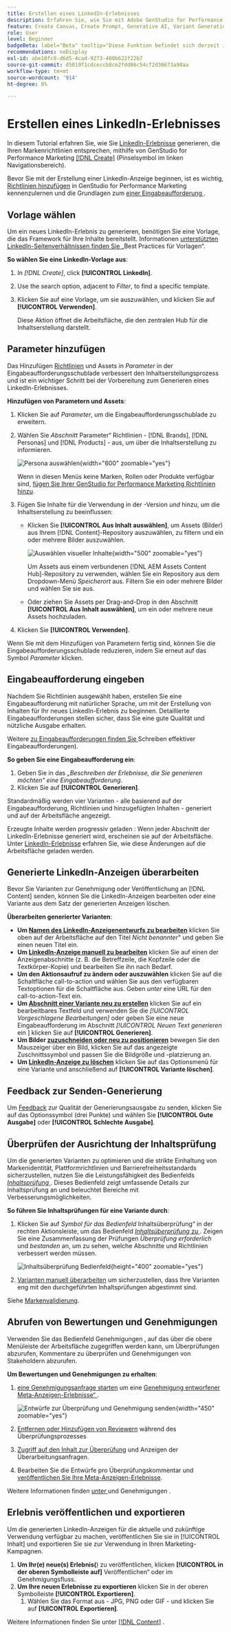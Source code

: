 ```yaml
---
title: Erstellen eines LinkedIn-Erlebnisses
description: Erfahren Sie, wie Sie mit Adobe GenStudio for Performance Marketing markenkonforme LinkedIn-Erlebnisse erstellen.
feature: Create Canvas, Create Prompt, Generative AI, Variant Generation, Content Generation
role: User
level: Beginner
badgeBeta: label="Beta" tooltip="Diese Funktion befindet sich derzeit in Beta, sodass einige Funktionen möglicherweise eingeschränkt sind oder geändert werden können."
recommendations: noDisplay
exl-id: abe10fc8-d6d5-4cad-9273-400b622f22b7
source-git-commit: d5019f1cdceccb8ce2fdd86c54cf2d36673a90aa
workflow-type: tm+mt
source-wordcount: '914'
ht-degree: 0%

---
```


# Erstellen eines LinkedIn-Erlebnisses

In diesem Tutorial erfahren Sie, wie Sie [LinkedIn-Erlebnisse](/help/user-guide/create/meta-experiences.md) generieren, die Ihren Markenrichtlinien entsprechen, mithilfe von GenStudio for Performance Marketing [[!DNL Create]](/help/user-guide/create/overview.md) (Pinselsymbol im linken Navigationsbereich).

Bevor Sie mit der Erstellung einer LinkedIn-Anzeige beginnen, ist es wichtig, [Richtlinien hinzufügen](/help/user-guide/guidelines/add-guidelines.md) in GenStudio for Performance Marketing kennenzulernen und die Grundlagen zum [ einer Eingabeaufforderung ](/help/user-guide/effective-prompts.md).

## Vorlage wählen

Um ein neues LinkedIn-Erlebnis zu generieren, benötigen Sie eine Vorlage, die das Framework für Ihre Inhalte bereitstellt. Informationen [ unterstützten LinkedIn-Seitenverhältnissen finden Sie ](/help/user-guide/content/best-practices-for-templates.md#follow-channel-specific-template-guidelines) „Best Practices für Vorlagen“.

**So wählen Sie eine LinkedIn-Vorlage aus**:

1. In _[!DNL Create]_, click **[!UICONTROL LinkedIn]**.
1. Use the search option, adjacent to _Filter_, to find a specific template.
1. Klicken Sie auf eine Vorlage, um sie auszuwählen, und klicken Sie auf **[!UICONTROL Verwenden]**.

   Diese Aktion öffnet die Arbeitsfläche, die den zentralen Hub für die Inhaltserstellung darstellt.

## Parameter hinzufügen

Das Hinzufügen [Richtlinien](/help/user-guide/guidelines/overview.md) und Assets in _Parameter_ in der Eingabeaufforderungsschublade verbessert den Inhaltserstellungsprozess und ist ein wichtiger Schritt bei der Vorbereitung zum Generieren eines LinkedIn-Erlebnisses.

**Hinzufügen von Parametern und Assets**:

1. Klicken Sie auf _Parameter_, um die Eingabeaufforderungsschublade zu erweitern.
1. Wählen Sie _Abschnitt_ Parameter“ Richtlinien - [!DNL Brands], [!DNL Personas] und [!DNL Products] - aus, um über die Inhaltserstellung zu informieren.

   ![Persona auswählen](/help/assets/persona-select.png){width="600" zoomable="yes"}

   Wenn in diesen Menüs keine Marken, Rollen oder Produkte verfügbar sind, [fügen Sie Ihrer GenStudio for Performance Marketing Richtlinien hinzu](/help/user-guide/guidelines/add-guidelines.md).

1. Fügen Sie Inhalte für die Verwendung in der -Version *und* hinzu, um die Inhaltserstellung zu beeinflussen:
   * Klicken Sie **[!UICONTROL Aus Inhalt auswählen]**, um Assets (Bilder) aus Ihrem [!DNL Content]-Repository auszuwählen, zu filtern und ein oder mehrere Bilder auszuwählen.

     ![Auswählen visueller Inhalte](/help/assets/content-select-meta.png){width="500" zoomable="yes"}

     Um Assets aus einem verbundenen [!DNL AEM Assets Content Hub]-Repository zu verwenden, wählen Sie ein Repository aus dem Dropdown-Menü _Speicherort_ aus. Filtern Sie ein oder mehrere Bilder und wählen Sie sie aus.

   * Oder ziehen Sie Assets per Drag-and-Drop in den Abschnitt **[!UICONTROL Aus Inhalt auswählen]**, um ein oder mehrere neue Assets hochzuladen.
1. Klicken Sie **[!UICONTROL Verwenden]**.

Wenn Sie mit dem Hinzufügen von Parametern fertig sind, können Sie die Eingabeaufforderungsschublade reduzieren, indem Sie erneut auf das Symbol _Parameter_ klicken.

## Eingabeaufforderung eingeben

Nachdem Sie Richtlinien ausgewählt haben, erstellen Sie eine Eingabeaufforderung mit natürlicher Sprache, um mit der Erstellung von Inhalten für Ihr neues LinkedIn-Erlebnis zu beginnen. Detaillierte Eingabeaufforderungen stellen sicher, dass Sie eine gute Qualität und nützliche Ausgabe erhalten.

Weitere [ zu Eingabeaufforderungen finden Sie ](/help/user-guide/effective-prompts.md)Schreiben effektiver Eingabeaufforderungen).

**So geben Sie eine Eingabeaufforderung ein**:

1. Geben Sie in das _„Beschreiben der Erlebnisse, die Sie generieren möchten“ eine Eingabeaufforderung_.
1. Klicken Sie auf **[!UICONTROL Generieren]**.

Standardmäßig werden vier Varianten - alle basierend auf der Eingabeaufforderung, Richtlinien und hinzugefügten Inhalten - generiert und auf der Arbeitsfläche angezeigt.

Erzeugte Inhalte werden progressiv geladen : Wenn jeder Abschnitt der LinkedIn-Erlebnisse generiert wird, erscheinen sie auf der Arbeitsfläche. Unter [LinkedIn-Erlebnisse](/help/user-guide/create/linkedin-experiences.md#progressive-loading) erfahren Sie, wie diese Änderungen auf die Arbeitsfläche geladen werden.

## Generierte LinkedIn-Anzeigen überarbeiten

Bevor Sie Varianten zur Genehmigung oder Veröffentlichung an [!DNL Content] senden, können Sie die LinkedIn-Anzeigen bearbeiten oder eine Variante aus dem Satz der generierten Anzeigen löschen.

**Überarbeiten generierter Varianten**:

* **Um [ Namen des LinkedIn-Anzeigenentwurfs zu bearbeiten](/help/user-guide/create/manage-variants.md#change-draft-name)** klicken Sie oben auf der Arbeitsfläche auf den Titel _Nicht benannter_&quot; und geben Sie einen neuen Titel ein.
* **Um [ LinkedIn-Anzeige manuell zu bearbeiten](/help/user-guide/create/manage-variants.md#manually-edit-text)** klicken Sie auf einen der Anzeigenabschnitte (z. B. die Betreffzeile, die Kopfzeile oder die Textkörper-Kopie) und bearbeiten Sie ihn nach Bedarf.
* **Um den Aktionsaufruf zu ändern oder auszuwählen** klicken Sie auf die Schaltfläche call-to-action und wählen Sie aus den verfügbaren Textoptionen für die Schaltfläche aus. Geben _unter_ eine URL für den call-to-action-Text ein.
* **Um [ Abschnitt einer Variante neu zu erstellen](/help/user-guide/create/manage-variants.md#re-generate-sections)** klicken Sie auf ein bearbeitbares Textfeld und verwenden Sie die _[!UICONTROL Vorgeschlagene Bearbeitungen]_ oder geben Sie eine neue Eingabeaufforderung im Abschnitt _[!UICONTROL Neuen Text generieren_ ein ] klicken Sie auf **[!UICONTROL Generieren]**.
* **Um Bilder [zuzuschneiden oder neu zu positionieren](/help/user-guide/create/manage-variants.md#crop-assets)** bewegen Sie den Mauszeiger über ein Bild, klicken Sie auf das angezeigte Zuschnittssymbol und passen Sie die Bildgröße und -platzierung an.
* **Um [ LinkedIn-Anzeige zu löschen](/help/user-guide/create/manage-variants.md#delete-variant)** klicken Sie auf das Optionsmenü für eine Variante und anschließend auf **[!UICONTROL Variante löschen]**.

## Feedback zur Senden-Generierung

Um [Feedback](/help/user-guide/create/manage-variants.md#generation-feedback) zur Qualität der Generierungsausgabe zu senden, klicken Sie auf das Optionssymbol (drei Punkte) und wählen Sie **[!UICONTROL Gute Ausgabe]** oder **[!UICONTROL Schlechte Ausgabe]**.

## Überprüfen der Ausrichtung der Inhaltsprüfung

Um die generierten Varianten zu optimieren und die strikte Einhaltung von Markenidentität, Plattformrichtlinien und Barrierefreiheitsstandards sicherzustellen, nutzen Sie die Leistungsfähigkeit des Bedienfelds [_Inhaltsprüfung_ ](/help/user-guide/guidelines/brand-validation.md#content-check-panel). Dieses Bedienfeld zeigt umfassende Details zur Inhaltsprüfung an und beleuchtet Bereiche mit Verbesserungsmöglichkeiten.

**So führen Sie Inhaltsprüfungen für eine Variante durch**:

1. Klicken Sie auf _Symbol für das Bedienfeld_ Inhaltsüberprüfung“ in der rechten Aktionsleiste, um das Bedienfeld [_Inhaltsüberprüfung_ zu ](/help/user-guide/guidelines/brand-validation.md#content-check-panel). Zeigen Sie eine Zusammenfassung der Prüfungen *Überprüfung erforderlich* und *bestanden* an, um zu sehen, welche Abschnitte und Richtlinien verbessert werden müssen.

   ![_Inhaltsüberprüfung_ Bedienfeld](/help/assets/content-check-panel.png){height="400" zoomable="yes"}

1. [Varianten manuell überarbeiten](#revise-generated-variants) um sicherzustellen, dass Ihre Varianten eng mit den durchgeführten Inhaltsprüfungen abgestimmt sind.

Siehe [Markenvalidierung](/help/user-guide/guidelines/brand-validation.md).

## Abrufen von Bewertungen und Genehmigungen

Verwenden Sie das Bedienfeld Genehmigungen , auf das über die obere Menüleiste der Arbeitsfläche zugegriffen werden kann, um Überprüfungen abzurufen, Kommentare zu überprüfen und Genehmigungen von Stakeholdern abzurufen.

**Um Bewertungen und Genehmigungen zu erhalten**:

1. [eine Genehmigungsanfrage starten](/help/user-guide/approvals/request-review.md) um eine [Genehmigung entworfener Meta-Anzeigen-Erlebnisse“ ](/help/user-guide/approvals/approve-content.md).

   ![Entwürfe zur Überprüfung und Genehmigung senden](/help/assets/send-approval-meta.png){width="450" zoomable="yes"}

1. [Entfernen oder Hinzufügen von Reviewern](/help/user-guide/approvals/review-and-edit.md#manage-approvals) während des Überprüfungsprozesses
1. [Zugriff auf den Inhalt zur Überprüfung](/help/user-guide/approvals/review-and-edit.md#access-content-for-review) und Anzeigen der Überarbeitungsanfragen.
1. Bearbeiten Sie die Entwürfe pro Überprüfungskommentar und [veröffentlichen Sie Ihre Meta-Anzeigen-Erlebnisse](#publish-and-export-experience).

Weitere Informationen finden [ unter ](/help/user-guide/approvals/overview.md) und Genehmigungen .

## Erlebnis veröffentlichen und exportieren

Um die generierten LinkedIn-Anzeigen für die aktuelle und zukünftige Verwendung verfügbar zu machen, veröffentlichen Sie sie in [!UICONTROL Inhalt] und exportieren Sie sie zur Verwendung in Ihren Marketing-Kampagnen.

1. **Um Ihr(e) neue(s) Erlebnis(**) zu veröffentlichen, klicken **[!UICONTROL in der oberen Symbolleiste auf]** Veröffentlichen“ oder im Genehmigungsfluss.
1. **Um Ihre neuen Erlebnisse zu exportieren** klicken Sie in der oberen Symbolleiste **[!UICONTROL Exportieren]**.
   1. Wählen Sie das Format aus - JPG, PNG oder GIF - und klicken Sie auf **[!UICONTROL Exportieren]**.

Weitere Informationen finden Sie unter [[!DNL Content]](/help/user-guide/content/overview.md#search-and-find-approved-content) .
